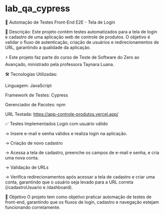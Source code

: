 # lab_qa_cypress

🧪 Automação de Testes Front-End E2E - Tela de Login

📄 Descrição:
Este projeto contém testes automatizados para a tela de login e cadastro de uma aplicação web de controle de produtos. O objetivo é validar o fluxo de autenticação, criação de usuários e redirecionamentos de URL, garantindo a qualidade da aplicação.

⚡ Este projeto faz parte do curso de Teste de Software do Zero ao Avançado, ministrado pela professora Taynara Luana.

🛠️ Tecnologias Utilizadas:
 
Linguagem: JavaScript

Framework de Testes: Cypress

Gerenciador de Pacotes: npm

URL Testada: https://app-controle-produtos.vercel.app/

✅ Testes Implementados
Login com usuário válido

-> Insere e-mail e senha válidos e realiza login na aplicação.

-> Criação de novo cadastro

-> Acessa a tela de cadastro, preenche os campos de e-mail e senha, e cria uma nova conta.

-> Validação de URLs

-> Verifica redirecionamentos após acessar a tela de cadastro e criar uma conta, garantindo que o usuário seja levado para a URL correta (/cadastroUsuario e /dashboard).

📌 Objetivo
O projeto tem como objetivo praticar automação de testes de front-end, garantindo que os fluxos de login, cadastro e navegação estejam funcionando corretamente.
